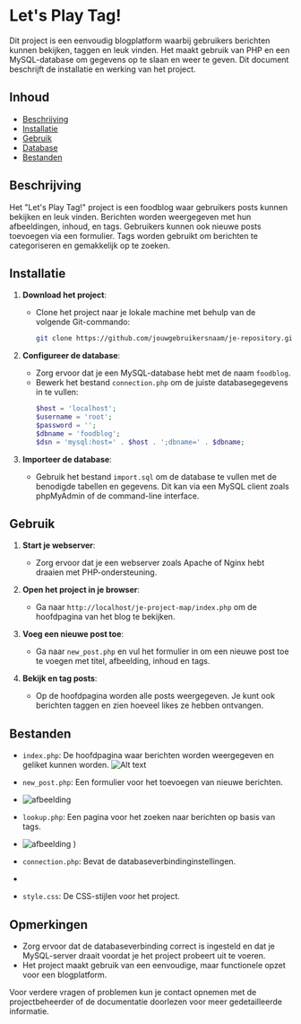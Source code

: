 # Let's Play Tag!

Dit project is een eenvoudig blogplatform waarbij gebruikers berichten kunnen bekijken, taggen en leuk vinden. Het maakt gebruik van PHP en een MySQL-database om gegevens op te slaan en weer te geven. Dit document beschrijft de installatie en werking van het project.

## Inhoud

- [Beschrijving](#beschrijving)
- [Installatie](#installatie)
- [Gebruik](#gebruik)
- [Database](#database)
- [Bestanden](#bestanden)

## Beschrijving

Het "Let's Play Tag!" project is een foodblog waar gebruikers posts kunnen bekijken en leuk vinden. Berichten worden weergegeven met hun afbeeldingen, inhoud, en tags. Gebruikers kunnen ook nieuwe posts toevoegen via een formulier. Tags worden gebruikt om berichten te categoriseren en gemakkelijk op te zoeken.

## Installatie

1. **Download het project**:
   - Clone het project naar je lokale machine met behulp van de volgende Git-commando:
     ```bash
     git clone https://github.com/jouwgebruikersnaam/je-repository.git
     ```

2. **Configureer de database**:
   - Zorg ervoor dat je een MySQL-database hebt met de naam `foodblog`.
   - Bewerk het bestand `connection.php` om de juiste databasegegevens in te vullen:
     ```php
     $host = 'localhost';
     $username = 'root';
     $password = '';
     $dbname = 'foodblog';
     $dsn = 'mysql:host=' . $host . ';dbname=' . $dbname;
     ```

3. **Importeer de database**:
   - Gebruik het bestand `import.sql` om de database te vullen met de benodigde tabellen en gegevens. Dit kan via een MySQL client zoals phpMyAdmin of de command-line interface.

## Gebruik

1. **Start je webserver**:
   - Zorg ervoor dat je een webserver zoals Apache of Nginx hebt draaien met PHP-ondersteuning.

2. **Open het project in je browser**:
   - Ga naar `http://localhost/je-project-map/index.php` om de hoofdpagina van het blog te bekijken.

3. **Voeg een nieuwe post toe**:
   - Ga naar `new_post.php` en vul het formulier in om een nieuwe post toe te voegen met titel, afbeelding, inhoud en tags.

4. **Bekijk en tag posts**:
   - Op de hoofdpagina worden alle posts weergegeven. Je kunt ook berichten taggen en zien hoeveel likes ze hebben ontvangen.

## Bestanden

- `index.php`: De hoofdpagina waar berichten worden weergegeven en geliket kunnen worden.
![Alt text](![afbeelding](https://github.com/user-attachments/assets/dd684e3b-39f3-44a5-a5be-f3df2ff6eca1)
)


- `new_post.php`: Een formulier voor het toevoegen van nieuwe berichten.
- ![afbeelding](![afbeelding](https://github.com/user-attachments/assets/41f049b4-768b-4166-bae5-21cb0b5437cb)
)

- `lookup.php`: Een pagina voor het zoeken naar berichten op basis van tags.
- ![afbeelding](![![afbeelding](https://github.com/user-attachments/assets/62481aa9-62b1-4b54-b1a1-e18c120edc47)
)
)
- `connection.php`: Bevat de databaseverbindinginstellingen.
- 
- `style.css`: De CSS-stijlen voor het project.

## Opmerkingen

- Zorg ervoor dat de databaseverbinding correct is ingesteld en dat je MySQL-server draait voordat je het project probeert uit te voeren.
- Het project maakt gebruik van een eenvoudige, maar functionele opzet voor een blogplatform.

Voor verdere vragen of problemen kun je contact opnemen met de projectbeheerder of de documentatie doorlezen voor meer gedetailleerde informatie.
